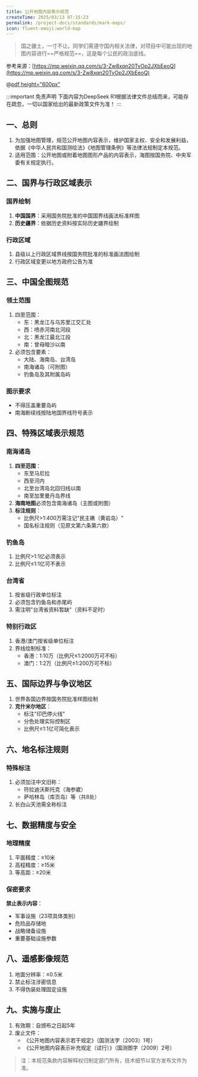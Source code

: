```yaml
---
title: 公开地图内容表示规范
createTime: 2025/03/13 07:15:23
permalink: /project-docs/standards/mark-maps/
icon: fluent-emoji:world-map
---
```


> 国之疆土，一寸不让。同学们需遵守国内相关法律，对项目中可能出现的地图内容进行==严格规范==，这是每个公民的政治底线。

参考来源：[https://mp.weixin.qq.com/s/3-Zw8xqn20TvOp2JXbEeoQ](https://mp.weixin.qq.com/s/3-Zw8xqn20TvOp2JXbEeoQ)


@[pdf height="600px"](https://cos.pguide.cloud/docs/%E5%85%AC%E5%BC%80%E5%9C%B0%E5%9B%BE%E5%86%85%E5%AE%B9%E8%A1%A8%E7%A4%BA%E8%A7%84%E8%8C%83.pdf)

:::important 免责声明
下面内容为DeepSeek R1根据法律文件总结而来，可能存在疏忽，一切以国家给出的最新政策文件为准！
:::

## 一、总则
1. 为加强地图管理，规范公开地图内容表示，维护国家主权、安全和发展利益，依据《中华人民共和国测绘法》《地图管理条例》等法律法规制定本规范。
2. 适用范围：公开地图或附着地图图形产品的内容表示，海图按国务院、中央军委有关规定执行。

## 二、国界与行政区域表示
### 国界绘制
1. **中国国界**：采用国务院批准的中国国界线画法标准样图
2. **历史疆界**：依据历史资料按实际历史疆界绘制

### 行政区域
1. 县级以上行政区域界线按国务院批准的标准画法图绘制
2. 行政区域变更以地方政府公告为准

## 三、中国全图规范
### 领土范围
1. 四至范围：
   - 东：黑龙江与乌苏里江交汇处
   - 西：喷赤河南北河段
   - 北：黑龙江最北江段
   - 南：曾母暗沙以南
2. 必须包含要素：
   - 大陆、海南岛、台湾岛
   - 南海诸岛（可附图）
   - 钓鱼岛及其附属岛屿

### 图示要求
- 不得压盖重要岛屿
- 南海断续线按陆地国界线符号表示

## 四、特殊区域表示规范
### 南海诸岛
1. **四至范围**：
   - 东至马尼拉
   - 西至河内
   - 北至台湾岛北回归线以南
   - 南至加里曼丹岛界线
2. **海南地图**必须包含南海诸岛（主图或附图）
3. **标注规则**：
   - 比例尺>1:400万需注记"民主礁（黄岩岛）"
   - 国名标注规则（见原文第六条第六款）

### 钓鱼岛
1. 比例尺>1:1亿必须表示
2. 比例尺≤1:1亿可不表示

### 台湾省
1. 按省级行政单位标注
2. 必须包含钓鱼岛和赤尾屿
3. 需注明"台湾省资料暂缺"（资料不足时）

### 特别行政区
1. 香港/澳门按省级单位标注
2. 界线绘制标准：
   - 香港：1:10万（比例尺≤1:2000万可不标）
   - 澳门：1:2万（比例尺≤1:200万可不标）

## 五、国际边界与争议地区
1. 世界各国边界按国务院批准样图绘制
2. **克什米尔地区**：
   - 标注"印巴停火线"
   - 分色处理实际控制区
   - 比例尺≤1:1亿可简化表示

## 六、地名标注规则
### 特殊标注
1. 必须加注中文旧称：
   - 符拉迪沃斯托克（海参崴）
   - 萨哈林岛（库页岛）等（共8处）
2. 长白山天池需全称标注

## 七、数据精度与安全
### 地理精度
1. 平面精度：≥10米
2. 高程精度：≥15米
3. 等高距：≥20米

### 保密要求
**禁止表示内容**：
- 军事设施（23项具体类别）
- 危险品存储地
- 战略储备设施
- 重要基础设施参数

## 八、遥感影像规范
1. 地面分辨率：≤0.5米
2. 禁止标注涉密信息
3. 不得伪装处理固定设施

## 九、实施与废止
1. 有效期：自颁布之日起5年
2. 废止文件：
   - 《公开地图内容表示若干规定》（国测法字〔2003〕1号）
   - 《公开地图内容表示补充规定（试行）》（国测图字〔2009〕2号）

> 注：本规范条款内容解释权归制定部门所有，技术细节以官方发布文件为准。